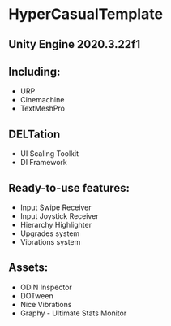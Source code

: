 # HyperCasualTemplate 
## Unity Engine 2020.3.22f1

## Including:
- URP
- Cinemachine
- TextMeshPro

## DELTation
- UI Scaling Toolkit
- DI Framework

## Ready-to-use features:
- Input Swipe Receiver
- Input Joystick Receiver
- Hierarchy Highlighter
- Upgrades system
- Vibrations system

## Assets:
- ODIN Inspector
- DOTween
- Nice Vibrations
- Graphy - Ultimate Stats Monitor

